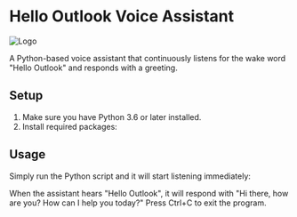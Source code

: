 # Hello Outlook Voice Assistant

![Logo](https://logos-world.net/wp-content/uploads/2021/02/Outlook-Emblem.png)


A Python-based voice assistant that continuously listens for the wake word "Hello Outlook" and responds with a greeting.

## Setup

1. Make sure you have Python 3.6 or later installed.
2. Install required packages:

## Usage

Simply run the Python script and it will start listening immediately:

When the assistant hears "Hello Outlook", it will respond with "Hi there, how are you? How can I help you today?"
Press Ctrl+C to exit the program. 
